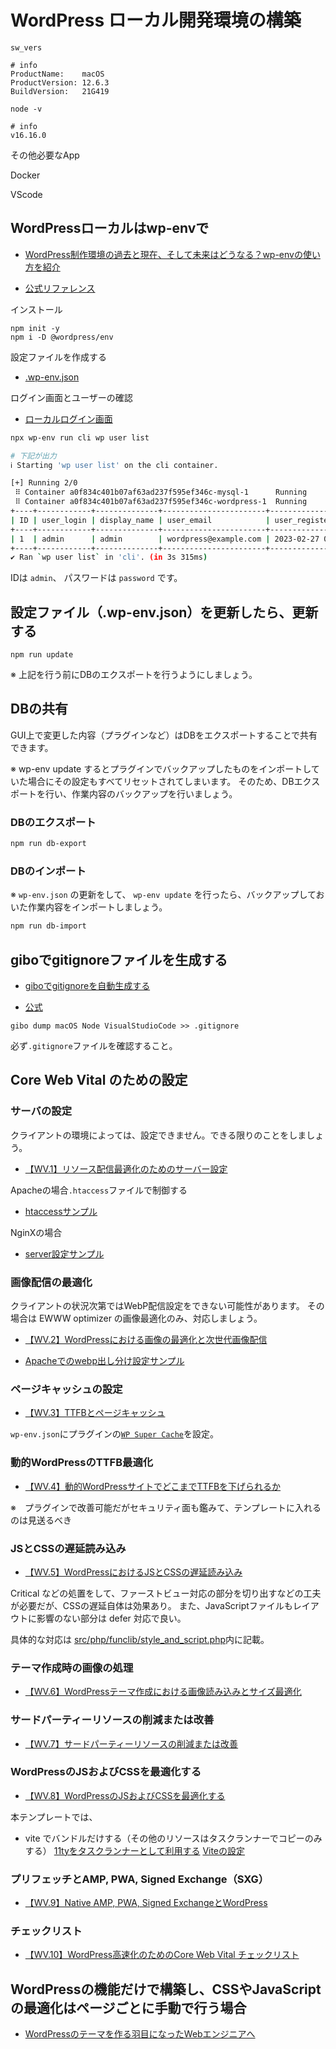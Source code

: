 # WordPress ローカル開発環境の構築

```shell
sw_vers

# info
ProductName:    macOS
ProductVersion: 12.6.3
BuildVersion:   21G419

node -v

# info
v16.16.0
```

その他必要なApp

Docker

VScode

## WordPressローカルはwp-envで

- [WordPress制作環境の過去と現在、そして未来はどうなる？wp-envの使い方を紹介](https://liginc.co.jp/612383)

- [公式リファレンス](https://ja.wordpress.org/team/handbook/block-editor/reference-guides/packages/packages-env/)

インストール

```shell
npm init -y
npm i -D @wordpress/env
```

設定ファイルを作成する

- [.wp-env.json](.wp-env.json)

ログイン画面とユーザーの確認

- [ローカルログイン画面](http://localhost:10011/wp-login.php)

```sh
npx wp-env run cli wp user list

# 下記が出力
ℹ Starting 'wp user list' on the cli container. 

[+] Running 2/0
 ⠿ Container a0f834c401b07af63ad237f595ef346c-mysql-1      Running                                                                                                                                                                     0.0s
 ⠿ Container a0f834c401b07af63ad237f595ef346c-wordpress-1  Running                                                                                                                                                                     0.0s
+----+------------+--------------+-----------------------+---------------------+---------------+
| ID | user_login | display_name | user_email            | user_registered     | roles         |
+----+------------+--------------+-----------------------+---------------------+---------------+
| 1  | admin      | admin        | wordpress@example.com | 2023-02-27 01:31:55 | administrator |
+----+------------+--------------+-----------------------+---------------------+---------------+
✔ Ran `wp user list` in 'cli'. (in 3s 315ms)
```

IDは `admin`、
パスワードは `password` です。


## 設定ファイル（.wp-env.json）を更新したら、更新する

```shell
npm run update
```

※ 上記を行う前にDBのエクスポートを行うようにしましょう。

## DBの共有

GUI上で変更した内容（プラグインなど）はDBをエクスポートすることで共有できます。

※ wp-env update するとプラグインでバックアップしたものをインポートしていた場合にその設定もすべてリセットされてしまいます。
  そのため、DBエクスポートを行い、作業内容のバックアップを行いましょう。
### DBのエクスポート

```sh
npm run db-export
```

### DBのインポート

※ `wp-env.json` の更新をして、 `wp-env update` を行ったら、バックアップしておいた作業内容をインポートしましょう。

```sh
npm run db-import
```


## giboでgitignoreファイルを生成する

- [giboでgitignoreを自動生成する](https://qiita.com/taquaki-satwo/items/358d2d473fff9a25d5eb)

- [公式](https://github.com/simonwhitaker/gibo)

```shell
gibo dump macOS Node VisualStudioCode >> .gitignore
```

必ず`.gitignore`ファイルを確認すること。

## Core Web Vital のための設定

### サーバの設定

クライアントの環境によっては、設定できません。できる限りのことをしましょう。

- [【WV.1】リソース配信最適化のためのサーバー設定](https://capitalp.jp/2021/07/05/browser-cache-and-gzip/)

Apacheの場合`.htaccess`ファイルで制御する

- [htaccessサンプル](./backend/htaccess-wp-sample.text)

NginXの場合

- [server設定サンプル](./backend/nginx-wp-setting-sample.text)

### 画像配信の最適化

クライアントの状況次第ではWebP配信設定をできない可能性があります。
その場合は EWWW optimizer の画像最適化のみ、対応しましょう。

- [【WV.2】WordPressにおける画像の最適化と次世代画像配信](https://capitalp.jp/2021/07/06/%e3%80%90wv-2%e3%80%91wordpress%e3%81%ab%e3%81%8a%e3%81%91%e3%82%8b%e7%94%bb%e5%83%8f%e3%81%ae%e6%9c%80%e9%81%a9%e5%8c%96%e3%81%a8%e6%ac%a1%e4%b8%96%e4%bb%a3%e7%94%bb%e5%83%8f%e9%85%8d%e4%bf%a1/)

- [Apacheでのwebp出し分け設定サンプル](./backend/htaccess-webp-sample.text)

### ページキャッシュの設定

- [【WV.3】TTFBとページキャッシュ](https://capitalp.jp/2021/07/06/wordpress-and-ttfb/)

`wp-env.json`にプラグインの[`WP Super Cache`](https://ja.wordpress.org/plugins/wp-super-cache/)を設定。

### 動的WordPressのTTFB最適化

- [【WV.4】動的WordPressサイトでどこまでTTFBを下げられるか](https://capitalp.jp/2021/07/07/dyanamic-page-and-ttfb/)

※　プラグインで改善可能だがセキュリティ面も鑑みて、テンプレートに入れるのは見送るべき

### JSとCSSの遅延読み込み

- [【WV.5】WordPressにおけるJSとCSSの遅延読み込み](https://capitalp.jp/2021/07/07/lazy-loading-of-js-and-css/)

Critical などの処置をして、ファーストビュー対応の部分を切り出すなどの工夫が必要だが、CSSの遅延自体は効果あり。
また、JavaScriptファイルもレイアウトに影響のない部分は defer 対応で良い。

具体的な対応は [src/php/funclib/style_and_script.php](./src/php/funclib/style_and_script.php)内に記載。

### テーマ作成時の画像の処理

- [【WV.6】WordPressテーマ作成における画像読み込みとサイズ最適化](https://capitalp.jp/2021/07/08/image-optimization-for-wordpress/)

### サードパーティーリソースの削減または改善

- [【WV.7】サードパーティーリソースの削減または改善](https://capitalp.jp/2021/07/09/remove-3rd-party-resources/)

### WordPressのJSおよびCSSを最適化する

- [【WV.8】WordPressのJSおよびCSSを最適化する](https://capitalp.jp/2021/07/12/optimize-css-and-js-in-wordpress/)

本テンプレートでは、

- vite でバンドルだけする（その他のリソースはタスクランナーでコピーのみする）
  [11tyをタスクランナーとして利用する](./elevnty.md)
  [Viteの設定](./vite.md)

### プリフェッチとAMP, PWA, Signed Exchange（SXG）

- [【WV.9】Native AMP, PWA, Signed ExchangeとWordPress](https://capitalp.jp/2021/07/14/google-needs-acceleration/)

### チェックリスト

- [【WV.10】WordPress高速化のためのCore Web Vital チェックリスト](https://capitalp.jp/2021/08/03/check-list-for-wp-web-core-vital/)

## WordPressの機能だけで構築し、CSSやJavaScriptの最適化はページごとに手動で行う場合

- [WordPressのテーマを作る羽目になったWebエンジニアへ](https://zenn.dev/antez/articles/8e576daf822a84)